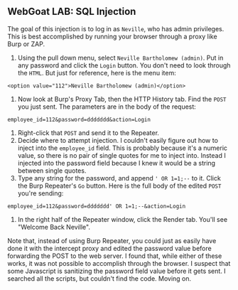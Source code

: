 ## **WebGoat LAB:** SQL Injection

The goal of this injection is to log in as `Neville`, who has admin privileges.
This is best accomplished by running your browser through a proxy like Burp or ZAP.

1. Using the pull down menu, select `Neville Bartholomew (admin)`. Put in any password and click the `Login` button. You don't need to look through the `HTML`. But just for reference, here is the menu item:
```
<option value="112">Neville Bartholomew (admin)</option>
```

1. Now look at Burp's Proxy Tab, then the HTTP History tab.
Find the `POST` you just sent. The parameters are in the body of the request:
```
employee_id=112&password=ddddddd&action=Login
```
1. Right-click that `POST` and send it to the Repeater.
1. Decide where to attempt injection. I couldn't easily figure out how to inject into the `employee_id` field. This is probably because it's a numeric value, so there is no pair of single quotes for me to inject into. Instead I injected into the password field because I knew it would be a string between single quotes.
1. Type any string for the password, and append `' OR 1=1;--` to it. Click the Burp Repeater's `Go` button. Here is the full body of the edited `POST` you're sending:
```
employee_id=112&password=ddddddd' OR 1=1;--&action=Login
```
1. In the right half of the Repeater window, click the Render tab. You'll see "Welcome Back Neville".

Note that, instead of using Burp Repeater, you could just as easily have done it with the intercept proxy and edited the password value before forwarding the POST to the web server. I found that, while either of these works, it was not possible to accomplish through the browser. I suspect that some Javascript is sanitizing the password field value before it gets sent. I searched all the scripts, but couldn't find the code. Moving on.
